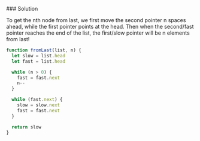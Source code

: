 ### Solution

To get the nth node from last, we first move the second pointer n spaces ahead, while the first pointer points at the head. Then when the second/fast pointer reaches the end of the list, the first/slow pointer will be n elements from last!

```js
function fromLast(list, n) {
  let slow = list.head
  let fast = list.head

  while (n > 0) {
    fast = fast.next 
    n--
  }

  while (fast.next) {
    slow = slow.next
    fast = fast.next
  }

  return slow
}
```